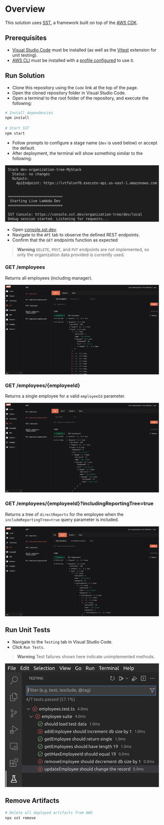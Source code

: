 # Overview

This solution uses [SST](https://sst.dev/), a framework built on top of the [AWS CDK](https://aws.amazon.com/cdk/).

## Prerequisites

- [Visual Studio Code](https://code.visualstudio.com/) must be installed (as well as the [Vitest](https://marketplace.visualstudio.com/items?itemName=ZixuanChen.vitest-explorer) extension for unit testing).
- [AWS CLI](https://aws.amazon.com/cli/) must be installed with a [profile configured](https://docs.aws.amazon.com/cli/latest/userguide/cli-configure-quickstart.html) to use it.

## Run Solution

- Clone this repository using the `Code` link at the top of the page.
- Open the cloned repository folder in Visual Studio Code.
- Open a terminal to the root folder of the repository, and execute the following:

```bash
# Install dependencies
npm install

# Start SST
npm start
```

- Follow prompts to configure a stage name (`dev` is used below) or accept the default.
- After deployment, the terminal will show something similar to the following:

![Listening for requests](images/listening_for_requests.png)

- Open [console.sst.dev](https://console.sst.dev).
- Navigate to the `API` tab to observe the defined REST endpoints.
- Confirm that the `GET` endpoints function as expected

> **Warning**
> `DELETE`, `POST`, and `PUT` endpoints are not implemented, so only the organization data provided is currently used.

### GET /employees

Returns all employees (including manager).

![GET /employees](images/get_employees.png)

### GET /employees/{employeeId}

Returns a single employee for a valid `employeeId` parameter.

![GET /employees/{employeeId}](images/get_employee.png)

### GET /employees/{employeeId}?includingReportingTree=true

Returns a tree of `directReports` for the employee when the `includeReportingTree=true` query parameter is included.

![GET /employees/{employeeId}?includingReportingTree=true](images/get_employee_includereportingtree.png)

## Run Unit Tests

- Navigate to the `Testing` tab in Visual Studio Code.
- Click `Run Tests`.

> **Warning**
> Test failures shown here indicate unimplemented methods.

![Test execution](images/test_execution.png)

## Remove Artifacts

```bash
# Delete all deployed artifacts from AWS
npx sst remove
```
